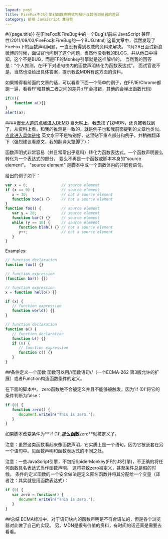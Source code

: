 ```yaml
---
layout: post
title: FireFox中JS引擎对函数声明式的解析与其他浏览器的差异
category: 前端 JavaScript 兼容性
---
```

#{{page.title}}
在[FireFox和FireBug中的一个Bug](/前端 JavaScript 兼容性/2011/09/03/FireFox和FireBug的一个BUG.html)
这篇文章中，偶然发现了FireFox下的函数声明问题，一直没有得到权威的资料来解决。
11月26日面试新浪微博的时候，面试官也问到了这个问题，当然他没看我的BLOG，并从他口中得知，这个不是BUG，而是FF的Monkey引擎就是这样解析的，
当然我的回答是：“个人推测，在FF下对语句快内的函数声明转化为函数表达式”。
面试官说不是，当然也没给出具体答案，提示我说MDN有这方面的资料。

如果懒得看前面的文章的话，可以看看下面一个简单的例子，在FF/IE/Chrome都跑一遍，看看FF和其他二者之间的差异:(FF会报错，其他的会弹出函数代码)

```javascript
if(0){
    function a(){}
}
alert(a);
```
####[惨无人道的点我进入DEMO](/demo/firefox-function)
当天晚上，我去找了找MDN，还真被我找到了，从资料上看，和我的推测是一致的，就是例子也和我前面提到的文章也类似。
[点此进入具体链接](https://developer.mozilla.org/en/JavaScript/Reference/Functions_and_function_scope#Function_constructor_vs._function_declaration_vs._function_expression)
英文水平不是特别好，这里贴下重点部分和例子，并稍微翻译下（强烈建议看原文，我的翻译太蹩脚了）：

函数声明式非常容易（并且常常出乎意料）转化为函数表达式。一个函数声明要么转化为一个表达式的部分，
要么不再是一个函数或脚本本身的"source element"。 "source element" 是脚本中或一个函数体内的非嵌套语句。

给出的例子如下：

```javascript
var x = 0;               // source element
if (x == 0) {            // source element
   x = 10;               // not a source element
   function boo() {}     // not a source element
}
function foo() {         // source element
   var y = 20;           // source element
   function bar() {}     // source element
   while (y == 10) {     // source element
      function blah() {} // not a source element
      y++;               // not a source element
   }
}
```

Examples:

```javascript
// function declaration
function foo() {}

// function expression
(function bar() {})

// function expression
x = function hello() {}

if (x) {
   // function expression
   function world() {}
}

// function declaration
function a() {
   // function declaration
   function b() {}
   if (0) {
      // function expression
      function c() {}
   }
}
```

##条件定义一个函数
函数可以用//函数语句//（一个ECMA-262 第3版允许的扩展）或者Function构造函数条件的定义。

在下面的脚本中， zero函数绝不会被定义并且不能够被触发，因为'if (0)'将它的条件判断为false：

```javascript
if (0) {
   function zero() {
      document.writeln("This is zero.");
   }
}
```

如果脚本改变条件为**‘if (1)’**,那么函数**zero**就被定义了。

注意：虽然这类函数看起来像函数声明，它实质上是一个语句，因为它被嵌套在另一个语句中。见函数声明和函数表达式的不同之处。

注意：一些JavaScript引擎，不包括SpiderMonkey(FF的JS引擎)，不正确的将任何函数具名表达式当作函数声明。
这将导致zero被定义，甚至条件总是假的时候。
条件的定义函数的一个安全做法是定义匿名函数并将其分配给一个变量（译者注：其实就是用函数表达式）：

```javascript
if (0) {
   var zero = function() {
      document.writeln("This is zero.");
   }
}
```

##总结
ECMA标准中，对于语句块内的函数声明是不符合语法的，但是各个浏览器对此做了自己的实现。
另，MDN是很有价值的资料，有时间的话还真是需要去看看。